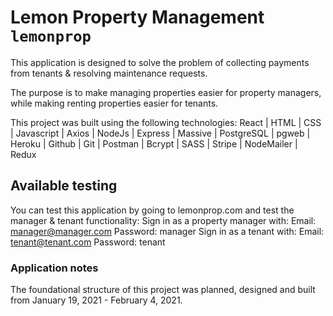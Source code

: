 # Lemon Property Management `lemonprop`

This application is designed to solve the problem of collecting payments from tenants & resolving maintenance requests. 

The purpose is to make managing properties easier for property managers, while making renting properties easier for tenants.

This project was built using the following technologies:
React | HTML | CSS | Javascript | Axios | NodeJs | Express | Massive | PostgreSQL | pgweb | Heroku | Github | Git | Postman | Bcrypt | SASS | Stripe | NodeMailer | Redux 

## Available testing

 You can test this application by going to lemonprop.com and test the manager & tenant functionality:
 Sign in as a property manager with: Email: manager@manager.com Password: manager
 Sign in as a tenant with: Email: tenant@tenant.com Password: tenant

### Application notes

The foundational structure of this project was planned, designed and built from January 19, 2021 - February 4, 2021.